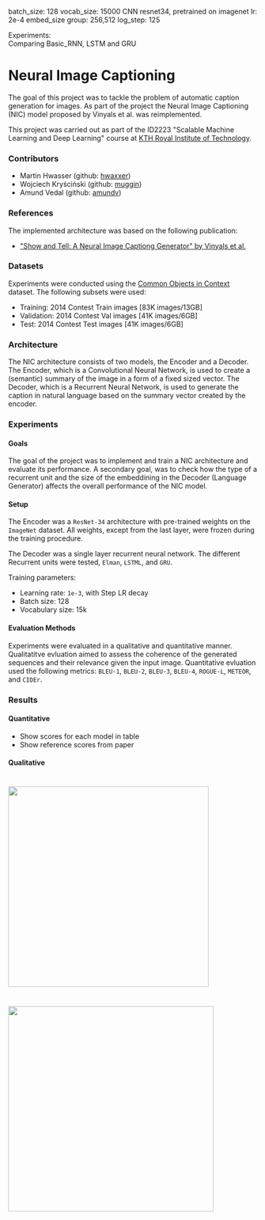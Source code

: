 

batch_size: 128
vocab_size: 15000
CNN resnet34, pretrained on imagenet
lr: 2e-4
embed_size
    group: 256,512
log_step: 125

Experiments:  
Comparing Basic_RNN, LSTM and GRU    


# Neural Image Captioning
The goal of this project was to tackle the problem of automatic caption generation for images. As part of the project the Neural Image Captioning (NIC) model proposed by Vinyals et al. was reimplemented.

This project was carried out as part of the ID2223 "Scalable Machine Learning and Deep Learning" course at [KTH Royal Institute of Technology](http://kth.se).

### Contributors
- Martin Hwasser (github: [hwaxxer](https://github.com/hwaxxer/)) 
- Wojciech Kryściński (github: [muggin](https://github.com/muggin/))
- Amund Vedal (github: [amundv](https://github.com/amundv))

### References
The implemented architecture was based on the following publication:
- ["Show and Tell: A Neural Image Captiong Generator" by Vinyals et al.](https://arxiv.org/abs/1411.4555)

### Datasets
Experiments were conducted using the [Common Objects in Context](http://cocodataset.org/) dataset. The following subsets were used:
- Training: 2014 Contest Train images [83K images/13GB]
- Validation: 2014 Contest Val images [41K images/6GB]
- Test: 2014 Contest Test images [41K images/6GB]

### Architecture
The NIC architecture consists of two models, the Encoder and a Decoder. The Encoder, which is a Convolutional Neural Network, is used to create a (semantic) summary of the image in a form of a fixed sized vector. The Decoder, which is a Recurrent Neural Network, is used to generate the caption in natural language based on the summary vector created by the encoder.

### Experiments
#### Goals
The goal of the project was to implement and train a NIC architecture and evaluate its performance. A secondary goal, was to check how the type of a recurrent unit and the size of the embeddining in the Decoder (Language Generator) affects the overall performance of the NIC model.

#### Setup
The Encoder was a `ResNet-34` architecture with pre-trained weights on the `ImageNet` dataset. All weights, except from the last layer, were frozen during the training procedure.

The Decoder was a single layer recurrent neural network. The different Recurrent units were tested, `Elman`, `LSTML`, and `GRU`.

Training parameters:
- Learning rate: `1e-3`, with Step LR decay
- Batch size: 128
- Vocabulary size: 15k

#### Evaluation Methods
Experiments were evaluated in a qualitative and quantitative manner. Qualitatitve evluation aimed to assess the coherence of the generated sequences and their relevance given the input image. Quantitative evluation used the following metrics: `BLEU-1`, `BLEU-2`, `BLEU-3`, `BLEU-4`, `ROGUE-L`, `METEOR`, and `CIDEr`. 

### Results
#### Quantitative
- Show scores for each model in table
- Show reference scores from paper

#### Qualitative
#  <div>
#  <img align="center" src="/misc/ss1.png" width=405>
#  <img align="center" src="/misc/ss2.png" width=415>
#  </div>
